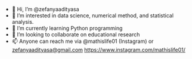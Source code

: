 - 👋 Hi, I’m @zefanyaadityasa
- 👀 I’m interested in data science, numerical method, and statistical analysis. 
- 🌱 I’m currently learning Python programming
- 💞️ I’m looking to collaborate on educational research
- 📫 Anyone can reach me via @mathislife01 (Instagram) or zefanyaadityasa@gmail.com 
https://www.instagram.com/mathislife01/


<!---
zefanyaadityasa/zefanyaadityasa is a ✨ special ✨ repository because its `README.md` (this file) appears on your GitHub profile.
You can click the Preview link to take a look at your changes.
--->

